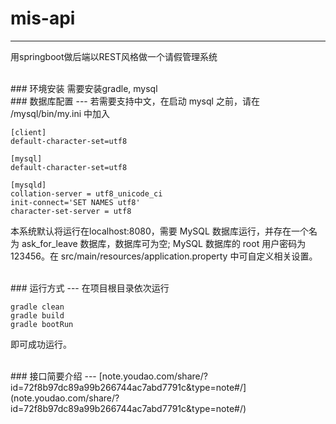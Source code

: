 # mis-api
---
用springboot做后端以REST风格做一个请假管理系统

<br>
### 环境安装
需要安装gradle, mysql

<br>
### 数据库配置
---
若需要支持中文，在启动 mysql 之前，请在 /mysql/bin/my.ini 中加入

	[client]
	default-character-set=utf8
	
	[mysql]
	default-character-set=utf8	
	
	[mysqld]
	collation-server = utf8_unicode_ci
	init-connect='SET NAMES utf8'
	character-set-server = utf8

本系统默认将运行在localhost:8080，需要 MySQL 数据库运行，并存在一个名为 ask_for_leave 数据库，数据库可为空; MySQL 数据库的 root 用户密码为 123456。在 src/main/resources/application.property 中可自定义相关设置。 



<br>
### 运行方式
---
在项目根目录依次运行

	gradle clean
	gradle build
	gradle bootRun

即可成功运行。

<br>
### 接口简要介绍
---
[note.youdao.com/share/?id=72f8b97dc89a99b266744ac7abd7791c&type=note#/](note.youdao.com/share/?id=72f8b97dc89a99b266744ac7abd7791c&type=note#/)
